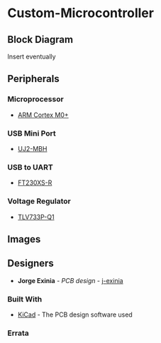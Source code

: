 # Custom-Microcontroller

## Block Diagram

Insert eventually

## Peripherals 


### Microprocessor 

* [ARM Cortex M0+](https://www.mouser.com/datasheet/2/389/dm00613881-1799439.pdf)

### USB Mini Port

* [UJ2-MBH](https://www.mouser.com/datasheet/2/670/uj2-mbh-smt-1313286.pdf)

### USB to UART

* [FT230XS-R](https://www.mouser.com/datasheet/2/163/DS_FT230X-5395.pdf)


### Voltage Regulator

* [TLV733P-Q1](http://www.ti.com/lit/ds/symlink/tlv733p-q1.pdf?HQS=TI-null-null-mousermode-df-pf-null-wwe&DCM=yes&ref_url=https%3A%2F%2Fwww.mouser.com%2F&distId=26)


## Images

## Designers

* **Jorge Exinia** - *PCB design* - [j-exinia](https://github.com/j-exinia)

### Built With

* [KiCad](https://kicad-pcb.org/) - The PCB design software used

### Errata

